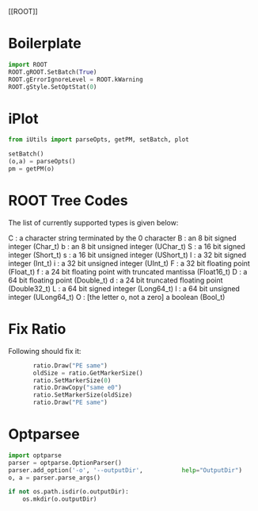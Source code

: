 [[ROOT]]

# Boilerplate


```python
import ROOT  
ROOT.gROOT.SetBatch(True)
ROOT.gErrorIgnoreLevel = ROOT.kWarning
ROOT.gStyle.SetOptStat(0)
```

# iPlot

```python
from iUtils import parseOpts, getPM, setBatch, plot

setBatch()
(o,a) = parseOpts()
pm = getPM(o)
```


# ROOT Tree Codes

The list of currently supported types is given below:

C : a character string terminated by the 0 character
B : an 8 bit signed integer (Char_t)
b : an 8 bit unsigned integer (UChar_t)
S : a 16 bit signed integer (Short_t)
s : a 16 bit unsigned integer (UShort_t)
I : a 32 bit signed integer (Int_t)
i : a 32 bit unsigned integer (UInt_t)
F : a 32 bit floating point (Float_t)
f : a 24 bit floating point with truncated mantissa (Float16_t)
D : a 64 bit floating point (Double_t)
d : a 24 bit truncated floating point (Double32_t)
L : a 64 bit signed integer (Long64_t)
l : a 64 bit unsigned integer (ULong64_t)
O : [the letter o, not a zero] a boolean (Bool_t)


# Fix Ratio

Following should fix it:
```python
       ratio.Draw("PE same")
       oldSize = ratio.GetMarkerSize()
       ratio.SetMarkerSize(0)
       ratio.DrawCopy("same e0")
       ratio.SetMarkerSize(oldSize)
       ratio.Draw("PE same")
```

# Optparsee


```python
import optparse
parser = optparse.OptionParser()
parser.add_option('-o', '--outputDir',           help="OutputDir")
o, a = parser.parse_args()

if not os.path.isdir(o.outputDir):
    os.mkdir(o.outputDir)
```  

